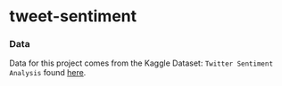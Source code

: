 # tweet-sentiment

### Data
Data for this project comes from the Kaggle Dataset: `Twitter Sentiment Analysis` found [here](https://www.kaggle.com/datasets/jp797498e/twitter-entity-sentiment-analysis).